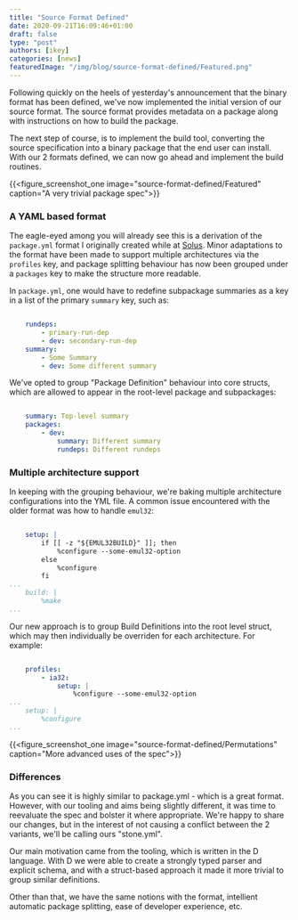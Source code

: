 ```yaml
---
title: "Source Format Defined"
date: 2020-09-21T16:09:46+01:00
draft: false
type: "post"
authors: [ikey]
categories: [news]
featuredImage: "/img/blog/source-format-defined/Featured.png"
---
```


Following quickly on the heels of yesterday's announcement that the binary format has been defined, we've
now implemented the initial version of our source format. The source format provides metadata on a package
along with instructions on how to build the package.

The next step of course, is to implement the build tool, converting the source specification into a binary package
that the end user can install. With our 2 formats defined, we can now go ahead and implement the build routines. 

{{<figure_screenshot_one image="source-format-defined/Featured" caption="A very trivial package spec">}}

### A YAML based format

The eagle-eyed among you will already see this is a derivation of the `package.yml` format I originally created
while at [Solus](https://getsol.us). Minor adaptations to the format have been made to support multiple architectures
via the `profiles` key, and package splitting behaviour has now been grouped under a `packages` key to make
the structure more readable.

In `package.yml`, one would have to redefine subpackage summaries as a key in a list of the primary `summary` key,
such as:

```yaml

    rundeps:
        - primary-run-dep
        - dev: secondary-run-dep
    summary:
        - Some Summary
        - dev: Some different summary
```

We've opted to group "Package Definition" behaviour into core structs, which are allowed to appear in the root-level
package and subpackages:

```yaml

    summary: Top-level summary
    packages:
        - dev:
            summary: Different summary
            rundeps: Different rundeps
```

### Multiple architecture support

In keeping with the grouping behaviour, we're baking multiple architecture configurations into the YML file. A common
issue encountered with the older format was how to handle `emul32`:

```yaml

    setup: |
        if [[ -z "${EMUL32BUILD}" ]]; then
            %configure --some-emul32-option
        else
            %configure
        fi
...
    build: |
        %make
...
```

Our new approach is to group Build Definitions into the root level struct, which may then individually be overriden for
each architecture. For example:

```yaml

    profiles:
        - ia32:
            setup: |
                %configure --some-emul32-option
...
    setup: |
        %configure
...
```

{{<figure_screenshot_one image="source-format-defined/Permutations" caption="More advanced uses of the spec">}}

### Differences

As you can see it is highly similar to package.yml - which is a great format. However, with our tooling and aims being
slightly different, it was time to reevaluate the spec and bolster it where appropriate. We're happy to share our
changes, but in the interest of not causing a conflict between the 2 variants, we'll be calling ours "stone.yml".

Our main motivation came from the tooling, which is written in the D language. With D we were able to create a strongly
typed parser and explicit schema, and with a struct-based approach it made it more trivial to group similar
definitions.

Other than that, we have the same notions with the format, intellient automatic package splitting, ease of developer
experience, etc.
